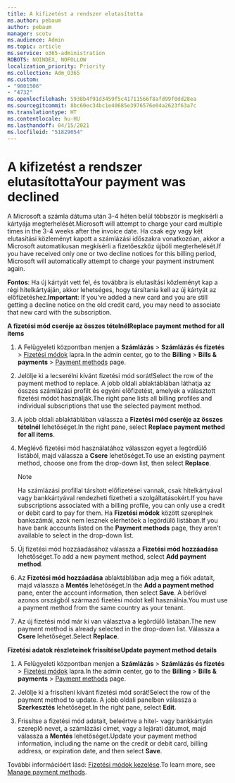 ```yaml
---
title: A kifizetést a rendszer elutasította
ms.author: pebaum
author: pebaum
manager: scotv
ms.audience: Admin
ms.topic: article
ms.service: o365-administration
ROBOTS: NOINDEX, NOFOLLOW
localization_priority: Priority
ms.collection: Adm_O365
ms.custom:
- "9001506"
- "4732"
ms.openlocfilehash: 5938b4f91d3459f5c41711566f8afd99f0dd28ea
ms.sourcegitcommit: 8bc60ec34bc1e40685e3976576e04a2623f63a7c
ms.translationtype: HT
ms.contentlocale: hu-HU
ms.lasthandoff: 04/15/2021
ms.locfileid: "51829054"
---
```

# <a name="your-payment-was-declined"></a><span data-ttu-id="4d0b9-102">A kifizetést a rendszer elutasította</span><span class="sxs-lookup"><span data-stu-id="4d0b9-102">Your payment was declined</span></span>

<span data-ttu-id="4d0b9-103">A Microsoft a számla dátuma után 3-4 héten belül többször is megkísérli a kártyája megterhelését.</span><span class="sxs-lookup"><span data-stu-id="4d0b9-103">Microsoft will attempt to charge your card multiple times in the 3-4 weeks after the invoice date.</span></span>  <span data-ttu-id="4d0b9-104">Ha csak egy vagy két elutasítási közleményt kapott a számlázási időszakra vonatkozóan, akkor a Microsoft automatikusan megkísérli a fizetőeszköz újbóli megterhelését.</span><span class="sxs-lookup"><span data-stu-id="4d0b9-104">If you have received only one or two decline notices for this billing period, Microsoft will automatically attempt to charge your payment instrument again.</span></span>  

<span data-ttu-id="4d0b9-105">**Fontos**: Ha új kártyát vett fel, és továbbra is elutasítási közleményt kap a régi hitelkártyáján, akkor lehetséges, hogy társítania kell az új kártyát az előfizetéshez.</span><span class="sxs-lookup"><span data-stu-id="4d0b9-105">**Important**: If you've added a new card and you are still getting a decline notice on the old credit card, you may need to associate that new card with the subscription.</span></span>

<span data-ttu-id="4d0b9-106">**A fizetési mód cseréje az összes tételnél**</span><span class="sxs-lookup"><span data-stu-id="4d0b9-106">**Replace payment method for all items**</span></span>

1. <span data-ttu-id="4d0b9-107">A Felügyeleti központban menjen a **Számlázás** > **Számlázás és fizetés** > [Fizetési módok](https://go.microsoft.com/fwlink/p/?linkid=2018806) lapra.</span><span class="sxs-lookup"><span data-stu-id="4d0b9-107">In the admin center, go to the **Billing** > **Bills & payments** > [Payment methods](https://go.microsoft.com/fwlink/p/?linkid=2018806) page.</span></span>

2. <span data-ttu-id="4d0b9-108">Jelölje ki a lecserélni kívánt fizetési mód sorát!</span><span class="sxs-lookup"><span data-stu-id="4d0b9-108">Select the row of the payment method to replace.</span></span> <span data-ttu-id="4d0b9-109">A jobb oldali ablaktáblában láthatja az összes számlázási profilt és egyéni előfizetést, amelyek a választott fizetési módot használják.</span><span class="sxs-lookup"><span data-stu-id="4d0b9-109">The right pane lists all billing profiles and individual subscriptions that use the selected payment method.</span></span>

3. <span data-ttu-id="4d0b9-110">A jobb oldali ablaktáblában válassza a **Fizetési mód cseréje az összes tételnél** lehetőséget.</span><span class="sxs-lookup"><span data-stu-id="4d0b9-110">In the right pane, select **Replace payment method for all items**.</span></span>

4. <span data-ttu-id="4d0b9-111">Meglévő fizetési mód használatához válasszon egyet a legördülő listából, majd válassza a **Csere** lehetőséget.</span><span class="sxs-lookup"><span data-stu-id="4d0b9-111">To use an existing payment method, choose one from the drop-down list, then select **Replace**.</span></span>

    > [!NOTE]
    > <span data-ttu-id="4d0b9-112">Ha számlázási profillal társított előfizetései vannak, csak hitelkártyával vagy bankkártyával rendezheti fizetheti a szolgáltatásokért.</span><span class="sxs-lookup"><span data-stu-id="4d0b9-112">If you have subscriptions associated with a billing profile, you can only use a credit or debit card to pay for them.</span></span> <span data-ttu-id="4d0b9-113">Ha **Fizetési módok** között szereplnek bankszámái, azok nem lesznek elérhetőek a legördülő listában.</span><span class="sxs-lookup"><span data-stu-id="4d0b9-113">If you have bank accounts listed on the **Payment methods** page, they aren't available to select in the drop-down list.</span></span>

5. <span data-ttu-id="4d0b9-114">Új fizetési mód hozzáadásához válassza a **Fizetési mód hozzáadása** lehetőséget.</span><span class="sxs-lookup"><span data-stu-id="4d0b9-114">To add a new payment method, select **Add payment method**.</span></span>

6. <span data-ttu-id="4d0b9-115">Az **Fizetési mód hozzáadása** ablaktáblában adja meg a fiók adatait, majd válassza a **Mentés** lehetőséget.</span><span class="sxs-lookup"><span data-stu-id="4d0b9-115">In the **Add a payment method** pane, enter the account information, then select **Save**.</span></span> <span data-ttu-id="4d0b9-116">A bérlővel azonos országból származó fizetési módot kell használnia.</span><span class="sxs-lookup"><span data-stu-id="4d0b9-116">You must use a payment method from the same country as your tenant.</span></span>

7. <span data-ttu-id="4d0b9-117">Az új fizetési mód már ki van választva a legördülő listában.</span><span class="sxs-lookup"><span data-stu-id="4d0b9-117">The new payment method is already selected in the drop-down list.</span></span> <span data-ttu-id="4d0b9-118">Válassza a **Csere** lehetőséget.</span><span class="sxs-lookup"><span data-stu-id="4d0b9-118">Select **Replace**.</span></span>

<span data-ttu-id="4d0b9-119">**Fizetési adatok részleteinek frissítése**</span><span class="sxs-lookup"><span data-stu-id="4d0b9-119">**Update payment method details**</span></span>

1. <span data-ttu-id="4d0b9-120">A Felügyeleti központban menjen a **Számlázás** > **Számlázás és fizetés** > [Fizetési módok](https://go.microsoft.com/fwlink/p/?linkid=2018806) lapra.</span><span class="sxs-lookup"><span data-stu-id="4d0b9-120">In the admin center, go to the **Billing** > **Bills & payments** > [Payment methods](https://go.microsoft.com/fwlink/p/?linkid=2018806) page.</span></span>

2. <span data-ttu-id="4d0b9-121">Jelölje ki a frissíteni kívánt fizetési mód sorát!</span><span class="sxs-lookup"><span data-stu-id="4d0b9-121">Select the row of the payment method to update.</span></span> <span data-ttu-id="4d0b9-122">A jobb oldali panelben válassza a **Szerkesztés** lehetőséget.</span><span class="sxs-lookup"><span data-stu-id="4d0b9-122">In the right pane, select **Edit**.</span></span>

3. <span data-ttu-id="4d0b9-123">Frissítse a fizetési mód adatait, beleértve a hitel- vagy bankkártyán szereplő nevet, a számlázási címet, vagy a lejárati dátumot, majd válassza a **Mentés** lehetőséget.</span><span class="sxs-lookup"><span data-stu-id="4d0b9-123">Update your payment method information, including the name on the credit or debit card, billing address, or expiration date, and then select **Save**.</span></span>

<span data-ttu-id="4d0b9-124">További információért lásd: [Fizetési módok kezelése](https://docs.microsoft.com/microsoft-365/commerce/billing-and-payments/manage-payment-methods).</span><span class="sxs-lookup"><span data-stu-id="4d0b9-124">To learn more, see [Manage payment methods](https://docs.microsoft.com/microsoft-365/commerce/billing-and-payments/manage-payment-methods).</span></span>